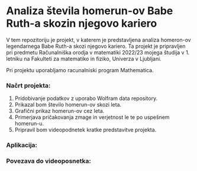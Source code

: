 # Analiza števila homerun-ov Babe Ruth-a skozin njegovo kariero
V tem repozitoriju je projekt, v katerem je predstavljena analiza homeron-ov legendarnega Babe Ruth-a skozi njegovo kariero. Ta projekt je pripravljen pri predmetu Računalniška orodja v matematiki 2022/23 mojega študija v 1. letniku na Fakulteti za matematiko in fiziko, Univerza v Ljubljani.

Pri projektu uporabljamo racunalniski program Mathematica.
### Načrt projekta:
1. Pridobivanje podatkov z uporabo Wolfram data repository.
2. Prikazal bom število homerun-ov skozi leta.
3. Grafični prikaz homerun-ov cez leta.
4. Primerjava pričakovanja zmage in verjetnost le te po uspešnem homerun-u.
5. Pripravil bom videopodnetek kratke predstavitve projekta.
### Aplikacija:

### Povezava do videoposnetka:
